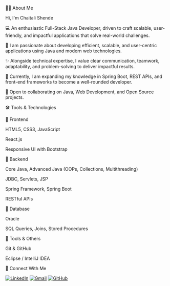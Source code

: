 👩‍💻 About Me

Hi, I'm Chaitali Shende 

💻 An enthusiastic Full-Stack Java Developer, driven to craft scalable, user-friendly, and impactful applications that solve real-world challenges.

🚀 I am passionate about developing efficient, scalable, and user-centric applications using Java and modern web technologies.

✨ Alongside technical expertise, I value clear communication, teamwork, adaptability, and problem-solving to deliver impactful results.

🌱 Currently, I am expanding my knowledge in Spring Boot, REST APIs, and front-end frameworks to become a well-rounded developer.

🤝 Open to collaborating on Java, Web Development, and Open Source projects.



🛠️ Tools & Technologies

🔹 Frontend

HTML5, CSS3, JavaScript 

React.js 

Responsive UI with Bootstrap

🔹 Backend

Core Java, Advanced Java (OOPs, Collections, Multithreading)

JDBC, Servlets, JSP

Spring Framework, Spring Boot

RESTful APIs

🔹 Database

Oracle 

SQL Queries, Joins, Stored Procedures

🔹 Tools & Others

Git & GitHub

Eclipse / IntelliJ IDEA



🔗 Connect With Me 

[![LinkedIn](https://img.icons8.com/color/48/000000/linkedin.png)](https://www.linkedin.com/in/chaitali-shende-a28779256)
[![Gmail](https://img.icons8.com/color/48/000000/gmail.png)](https://mail.google.com/mail/?view=cm&to=chaitaliishende@gmail.com)
[![GitHub](https://img.icons8.com/material-outlined/48/000000/github.png)](https://github.com/chaitali-shende)



 
